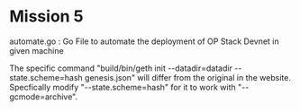 # Mission 5

automate.go : Go File to automate the deployment of OP Stack Devnet in given machine

The specific command "build/bin/geth init --datadir=datadir --state.scheme=hash genesis.json" will differ from the original in the website. Specfically modify "--state.scheme=hash" for it to work with "--gcmode=archive".
